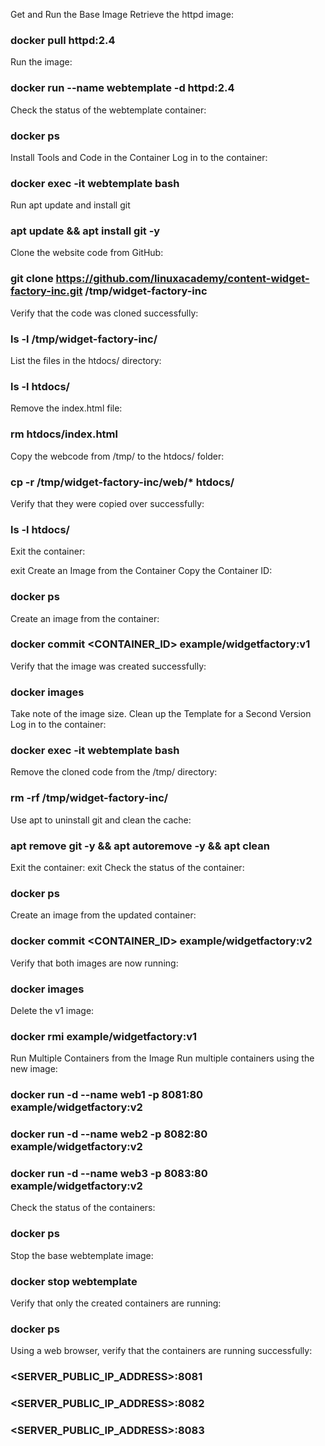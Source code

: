 Get and Run the Base Image
Retrieve the httpd image:
### docker pull httpd:2.4
Run the image:
### docker run --name webtemplate -d httpd:2.4
Check the status of the webtemplate container:
### docker ps
Install Tools and Code in the Container
Log in to the container:
### docker exec -it webtemplate bash
Run apt update and install git
### apt update && apt install git -y
Clone the website code from GitHub:
### git clone  https://github.com/linuxacademy/content-widget-factory-inc.git /tmp/widget-factory-inc
Verify that the code was cloned successfully:
### ls -l /tmp/widget-factory-inc/
List the files in the htdocs/ directory:
### ls -l htdocs/
Remove the index.html file:
### rm htdocs/index.html
Copy the webcode from /tmp/ to the htdocs/ folder:
### cp -r /tmp/widget-factory-inc/web/* htdocs/
Verify that they were copied over successfully:
### ls -l htdocs/
Exit the container:

exit
Create an Image from the Container
Copy the Container ID:
### docker ps
Create an image from the container:
### docker commit <CONTAINER_ID> example/widgetfactory:v1
Verify that the image was created successfully:
### docker images
Take note of the image size.
Clean up the Template for a Second Version
Log in to the container:
### docker exec -it webtemplate bash
Remove the cloned code from the /tmp/ directory:
### rm -rf /tmp/widget-factory-inc/
Use apt to uninstall git and clean the cache:
### apt remove git -y && apt autoremove -y && apt clean 
Exit the container:
exit
Check the status of the container:
### docker ps
Create an image from the updated container:
### docker commit <CONTAINER_ID> example/widgetfactory:v2
Verify that both images are now running:
### docker images  
Delete the v1 image:
### docker rmi example/widgetfactory:v1
Run Multiple Containers from the Image
Run multiple containers using the new image:
### docker run -d --name web1 -p 8081:80 example/widgetfactory:v2
### docker run -d --name web2 -p 8082:80 example/widgetfactory:v2
### docker run -d --name web3 -p 8083:80 example/widgetfactory:v2
Check the status of the containers:
### docker ps
Stop the base webtemplate image:
### docker stop webtemplate
Verify that only the created containers are running:
### docker ps
Using a web browser, verify that the containers are running successfully:
### <SERVER_PUBLIC_IP_ADDRESS>:8081
### <SERVER_PUBLIC_IP_ADDRESS>:8082
### <SERVER_PUBLIC_IP_ADDRESS>:8083
